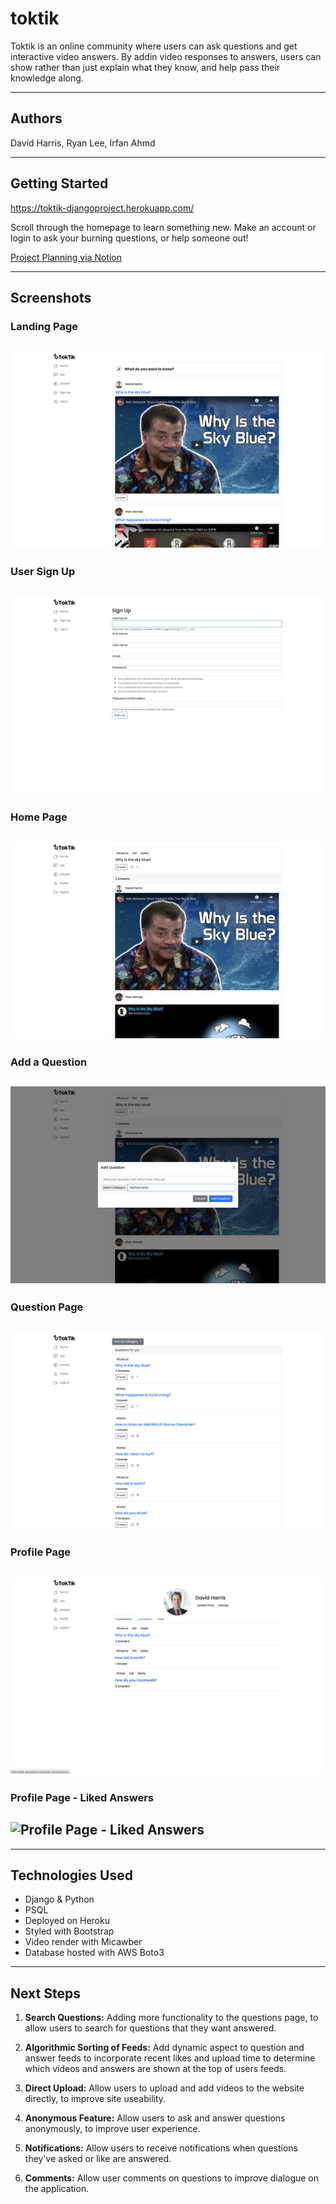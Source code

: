 # toktik

Toktik is an online community where users can ask questions and get interactive video answers. By addin video responses to answers, users can show rather than just explain what they know, and help pass their knowledge along.

---

## Authors

David Harris, Ryan Lee, Irfan Ahmd

---

## Getting Started

https://toktik-djangoproject.herokuapp.com/

Scroll through the homepage to learn something new.
Make an account or login to ask your burning questions, or help someone out!

[Project Planning via Notion](https://www.notion.so/f0f81fcc1dd240559fe035950a491763?v=f9f0a53b585e4ca0a61e4b57bc3b57a9)

---

## Screenshots

### Landing Page

## ![Landing Page](main_app/static/images/landing_page.png)

### User Sign Up

## ![Sign Up Page](main_app/static/images/toktik_signup.png)

### Home Page

## ![Home Page](main_app/static/images/toktik_homepage.png)

### Add a Question

## ![Add a Question Modal](main_app/static/images/toktik_add_question.png)

### Question Page

## ![All Questions](main_app/static/images/toktik_all_questions.png)

### Profile Page

## ![Profile Page](main_app/static/images/toktik_profile_page.png)

### Profile Page - Liked Answers

## ![Profile Page - Liked Answers](main_app/static/images/toktik_profile_liked_answers.png)

---

## Technologies Used

- Django & Python
- PSQL
- Deployed on Heroku
- Styled with Bootstrap
- Video render with Micawber
- Database hosted with AWS Boto3

---

## Next Steps

1. **Search Questions:** Adding more functionality to the questions page, to allow users to search for questions that they want answered.

2. **Algorithmic Sorting of Feeds:** Add dynamic aspect to question and answer feeds to incorporate recent likes and upload time to determine which videos and answers are shown at the top of users feeds.

3. **Direct Upload:** Allow users to upload and add videos to the website directly, to improve site useability.

4. **Anonymous Feature:** Allow users to ask and answer questions anonymously, to improve user experience.

5. **Notifications:** Allow users to receive notifications when questions they've asked or like are answered.

6. **Comments:** Allow user comments on questions to improve dialogue on the application.
